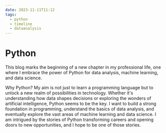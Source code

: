 ```yaml
---
date: 2023-11-11T11:12
tags:
  - python
  - timeline
  - dataanalysis
---
```


# Python

This blog marks the beginning of a new chapter in my professional life, one where I embrace the power of Python for data analysis, machine learning, and data science.

Why Python? My aim is not just to learn a programming language but to unlock a new realm of possibilities in technology. Whether it's understanding how data shapes decisions or exploring the wonders of artificial intelligence, Python seems to be the key.
I want to build a strong foundation in programming, understand the basics of data analysis, and eventually explore the vast areas of machine learning and data science. I am intrigued by the stories of Python transforming careers and opening doors to new opportunities, and I hope to be one of those stories.
